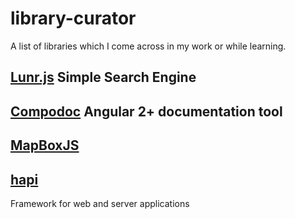 # library-curator
A list of libraries which I come across in my work or while learning.

## [Lunr.js](https://github.com/olivernn/lunr.js/) Simple Search Engine

## [Compodoc](https://compodoc.github.io/website/) Angular 2+ documentation tool

## [MapBoxJS](https://www.mapbox.com/mapbox-gl-js/api/)

## [hapi](https://hapijs.com)
Framework for web and server applications
